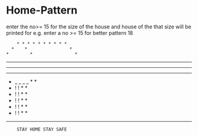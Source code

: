 # Home-Pattern
enter the no>= 15 for the size of the house and house of the that size will be printed
for e.g.
enter a no >= 15 for better pattern 18

        * * * * * * * * * *                                                                                                                   
      *    *                *                                                                                                                                          
    *        *                *                                                                                                                           
  *            *                *                                                                                                                                  
* * * * * * * * * * * * * * * * * *                                                                                                                                   
*               *                 *                                                                                                                                  
*    _ _ _ _    *                 *                                                                                                                                
*    !     !    *                 *                                                                                                                               
*    !     !    *                 *                                                                                                                                   
*    !     !    *                 *                                                                                                                                    
*    !     !    *                 *                                                                                                                                     
*    !     !    *                 *                                                                                                                                         
* * * * * * * * * * * * * * * * * *                                                                                                                                             
        STAY HOME STAY SAFE                                                                                                                                                         
